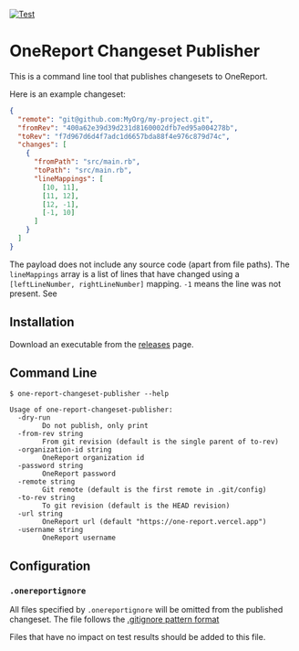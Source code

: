 [![Test](https://github.com/SmartBear/one-report-changeset-publisher/actions/workflows/test.yml/badge.svg)](https://github.com/SmartBear/one-report-changeset-publisher/actions/workflows/test.yml)
# OneReport Changeset Publisher

This is a command line tool that publishes changesets to OneReport.

Here is an example changeset:

```json
{
  "remote": "git@github.com:MyOrg/my-project.git",
  "fromRev": "400a62e39d39d231d8160002dfb7ed95a004278b",
  "toRev": "f7d967d6d4f7adc1d6657bda88f4e976c879d74c",
  "changes": [
    {
      "fromPath": "src/main.rb",
      "toPath": "src/main.rb",
      "lineMappings": [
        [10, 11],
        [11, 12],
        [12, -1],
        [-1, 10]
      ]
    }
  ]
}
```

The payload does not include any source code (apart from file paths). The `lineMappings` array is a list of lines that have changed
using a `[leftLineNumber, rightLineNumber]` mapping. `-1` means the line was not present. See 

## Installation

Download an executable from the [releases](https://github.com/SmartBear/one-report-changeset-publisher/releases) page.

## Command Line

    $ one-report-changeset-publisher --help

    Usage of one-report-changeset-publisher:
      -dry-run
            Do not publish, only print
      -from-rev string
            From git revision (default is the single parent of to-rev)
      -organization-id string
            OneReport organization id
      -password string
            OneReport password
      -remote string
            Git remote (default is the first remote in .git/config)
      -to-rev string
            To git revision (default is the HEAD revision)
      -url string
            OneReport url (default "https://one-report.vercel.app")
      -username string
            OneReport username

## Configuration

### `.onereportignore`

All files specified by `.onereportignore` will be omitted from the published changeset. The file follows the 
[.gitignore pattern format](https://git-scm.com/docs/gitignore#_pattern_format)

Files that have no impact on test results should be added to this file.
